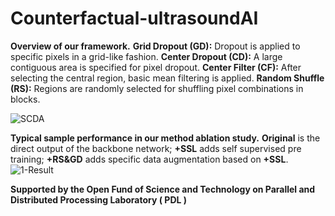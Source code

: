 # Counterfactual-ultrasoundAI


**Overview of our framework.** **Grid Dropout (GD):** Dropout is applied to specific pixels in a grid-like fashion. **Center Dropout (CD):**
A large contiguous area is specified for pixel dropout. **Center Filter (CF):** After selecting the central region, basic mean filtering is applied.
**Random Shuffle (RS):** Regions are randomly selected for shuffling pixel combinations in blocks.

![SCDA](https://github.com/inexhaustible419/Counterfactual-ultrasoundAI/assets/145007561/ac97a37a-47ff-4e9c-a778-957b4f6eb75f)



**Typical sample performance in our method ablation study.** **Original** is the direct output of the backbone network; **+SSL** adds self
supervised pre training; **+RS&GD** adds specific data augmentation based on **+SSL**.
![1-Result](https://github.com/inexhaustible419/Counterfactual-ultrasoundAI/assets/145007561/b4467053-a197-41e9-9830-e3e5839dbeca)


**Supported by the Open Fund of Science and Technology on Parallel and Distributed Processing Laboratory ( PDL )**
